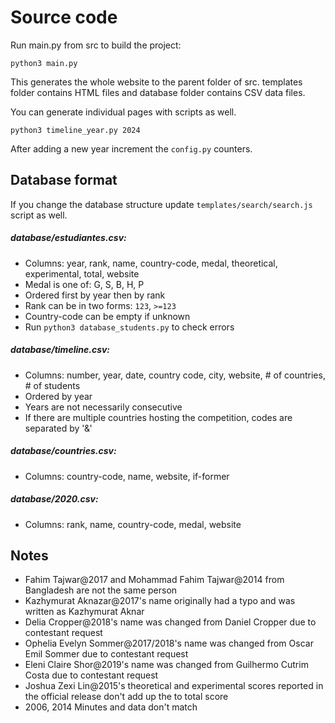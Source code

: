 # Source code
Run main.py from src to build the project:
```
python3 main.py
```

This generates the whole website to the parent folder of src. templates folder
contains HTML files and database folder contains CSV data files.

You can generate individual pages with scripts as well.
```
python3 timeline_year.py 2024
```

After adding a new year increment the `config.py` counters.

## Database format

If you change the database structure update `templates/search/search.js` script as well.

##### database/estudiantes.csv:
* Columns: year, rank, name, country-code, medal, theoretical, experimental, total, website
* Medal is one of: G, S, B, H, P
* Ordered first by year then by rank
* Rank can be in two forms: `123`, `>=123`
* Country-code can be empty if unknown
* Run `python3 database_students.py` to check errors

##### database/timeline.csv:
* Columns: number, year, date, country code, city, website, # of countries, # of students
* Ordered by year
* Years are not necessarily consecutive
* If there are multiple countries hosting the competition, codes are separated by '&'

##### database/countries.csv:
* Columns: country-code, name, website, if-former

##### database/2020.csv:
* Columns: rank, name, country-code, medal, website

## Notes
* Fahim Tajwar@2017 and Mohammad Fahim Tajwar@2014 from Bangladesh are not the same person
* Kazhymurat Aknazar@2017's name originally had a typo and was written as Kazhymurat Aknar
* Delia Cropper@2018's name was changed from Daniel Cropper due to contestant request
* Ophelia Evelyn Sommer@2017/2018's name was changed from Oscar Emil Sommer due to contestant request
* Eleni Claire Shor@2019's name was changed from Guilhermo Cutrim Costa due to contestant request
* Joshua Zexi Lin@2015's theoretical and experimental scores reported in the official release don't add up the to total score
* 2006, 2014 Minutes and data don't match
